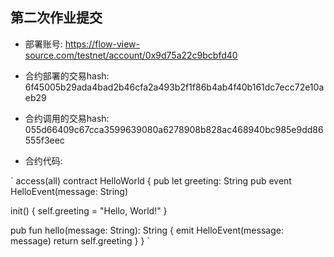 ##  第二次作业提交

+ 部署账号: https://flow-view-source.com/testnet/account/0x9d75a22c9bcbfd40

+ 合约部署的交易hash: 6f45005b29ada4bad2b46cfa2a493b2f1f86b4ab4f40b161dc7ecc72e10aeb29

+ 合约调用的交易hash: 055d66409c67cca3599639080a6278908b828ac468940bc985e9dd86555f3eec

+ 合约代码:

`
access(all) contract HelloWorld {
  pub let greeting: String
  pub event HelloEvent(message: String)

  init() {
    self.greeting = "Hello, World!"
  }

  pub fun hello(message: String): String {
    emit HelloEvent(message: message)
    return self.greeting
  }
}
`
